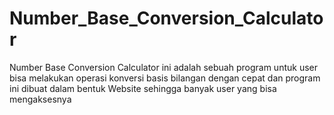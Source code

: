 # Number_Base_Conversion_Calculator
Number Base Conversion Calculator ini adalah sebuah program
untuk user bisa melakukan operasi konversi basis bilangan dengan
cepat dan program ini dibuat dalam bentuk Website sehingga banyak
user yang bisa mengaksesnya



 
